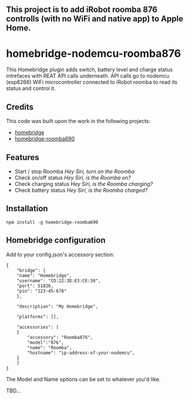 ## This project is to add iRobot roomba 876 controlls (with no WiFi and native app) to Apple Home.

homebridge-nodemcu-roomba876
=========

This Homebridge plugin adds switch, battery level and charge status intrefaces with REAT API calls underneath.
API calls go to nodemcu (esp8266) WiFi microcontroller connected to iRobot roomba to read its status and control it.

## Credits

This code was built upon the work in the following projects:

* [homebridge](https://github.com/nfarina/homebridge)
* [homebridge-roomba690](https://github.com/gbro115/homebridge-roomba690)

## Features

* Start / stop Roomba *Hey Siri, turn on the Roomba*
* Check on/off status *Hey Siri, is the Roomba on?*
* Check charging status *Hey Siri, is the Roomba charging?*
* Check battery status *Hey Siri, is the Roomba charged?*

## Installation

`npm install -g homebridge-roomba690`

## Homebridge configuration

Add to your config.json's accessory section:

```
{
    "bridge": {
	"name": "Homebridge",
	"username": "CD:22:3D:E3:CE:30",
	"port": 51826,
	"pin": "123-45-678"
    },

    "description": "My Homebridge",

    "platforms": [],

    "accessories": [
	{
	    "accessory": "Roomba876",
	    "model":"876",
	    "name": "Roomba",
	    "hostname": "ip-address-of-your-nodemcu",
	}
    ]
}
```

The Model and Name options can be set to whatever you'd like.

TBD...
